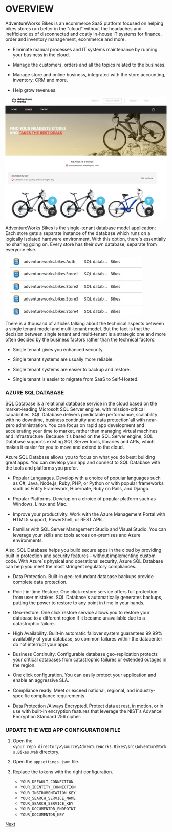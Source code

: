 # OVERVIEW

AdventureWorks Bikes is an ecommerce SaaS platform focused on helping bikes stores run better in the "cloud" without the headaches and inefficiencies of disconnected and costly in-house IT systems for finance, order and inventory management, ecommerce and more. 
- Eliminate manual processes and IT systems maintenance by running your business in the cloud. 

- Manage the customers, orders and all the topics related to the business. 

- Manage store and online business, integrated with the store accounting, inventory, CRM and more. 

- Help grow revenues. 


![](img/image13.jpg) 

AdventureWorks Bikes is the single-tenant database model application: Each store gets a separate instance of the database which runs on a logically isolated hardware environment. With this option, there´s essentially no sharing going on. Every store has their own database, separate from everyone else. 

![](img/image14.jpg) 

There is a thousand of articles talking about the technical aspects between a single tenant model and multi-tenant model. But the fact is that the decision between single tenant and multi-tenant is a strategic one and more often decided by the business factors rather than the technical factors. 
- Single tenant gives you enhanced security. 

- Single tenant systems are usually more reliable. 

- Single tenant systems are easier to backup and restore. 

- Single tenant is easier to migrate from SaaS to Self-Hosted. 
 
### AZURE SQL DATABASE 

SQL Database is a relational database service in the cloud based on the market-leading Microsoft SQL Server engine, with mission-critical capabilities. SQL Database delivers predictable performance, scalability with no downtime, business continuity and data protection´all with near-zero administration. You can focus on rapid app development and accelerating your time to market, rather than managing virtual machines and infrastructure. Because it´s based on the SQL Server engine, SQL Database supports existing SQL Server tools, libraries and APIs, which makes it easier for you to move and extend to the cloud. 

Azure SQL Database allows you to focus on what you do best: building great apps. You can develop your app and connect to SQL Database with the tools and platforms you prefer. 

- Popular Languages. Develop with a choice of popular languages such as C#, Java, Node.js, Ruby, PHP, or Python or with popular frameworks such as Entity Framework, Hibernate, Ruby on Rails, and Django.  

- Popular Platforms. Develop on a choice of popular platform such as Windows, Linux and Mac. 

- Improve your productivity. Work with the Azure Management Portal with HTML5 support, PowerShell, or REST APIs. 

- Familiar with SQL Server Management Studio and Visual Studio. You can leverage your skills and tools across on-premises and Azure environments.  
 
 
Also, SQL Database helps you build secure apps in the cloud by providing built in protection and security features - without implementing custom code. With Azure´s physical and operational security, Azure SQL Database can help you meet the most stringent regulatory compliances. 

- Data Protection. Built-in geo-redundant database backups provide complete data protection.  

- Point-in-time Restore. One click restore service offers full protection from user mistakes. SQL Database´s automatically generates backups, putting the power to restore to any point in time in your hands.  

- Geo-restore. One click restore service allows you to restore your database to a different region if it became unavailable due to a catastrophic failure.  

- High Availability. Built-in automatic failover system guarantees 99.99% availability of your database, so common failures within the datacenter do not interrupt your apps.  

- Business Continuity. Configurable database geo-replication protects your critical databases from catastrophic failures or extended outages in the region.  

- One click configuration. You can easily protect your application and enable an aggressive SLA. 

- Compliance ready. Meet or exceed national, regional, and industry-specific compliance requirements.  

- Data Protection /Always Encrypted. Protect data at rest, in motion, or in use with built-in encryption features that leverage the NIST´s Advance Encryption Standard 256 cipher. 

### UPDATE THE WEB APP CONFIGURATION FILE

1. Open the `<your_repo_directory>\source\AdventureWorks.Bikes\src\AdventureWorks.Bikes.Web` directory.

1. Open the `appsettings.json` file.

1. Replace the tokens with the right configuration.
    
    - `YOUR_DEFAULT_CONNECTION` 
    - `YOUR_IDENTITY_CONNECTION` 
    - `YOUR_INSTRUMENTATION_KEY` 
    - `YOUR_SEARCH_SERVICE_NAME` 
    - `YOUR_SEARCH_SERVICE_KEY` 
    - `YOUR_DOCUMENTDB_ENDPOINT` 
    - `YOUR_DOCUMENTDB_KEY` 

<a href="0.Tour.md">Next</a>



